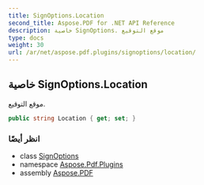 ```yaml
---
title: SignOptions.Location
second_title: Aspose.PDF for .NET API Reference
description: خاصية SignOptions. موقع التوقيع
type: docs
weight: 30
url: /ar/net/aspose.pdf.plugins/signoptions/location/
---
```

## خاصية SignOptions.Location

موقع التوقيع.

```csharp
public string Location { get; set; }
```

### انظر أيضًا

* class [SignOptions](../)
* namespace [Aspose.Pdf.Plugins](../../../aspose.pdf.plugins/)
* assembly [Aspose.PDF](../../../)